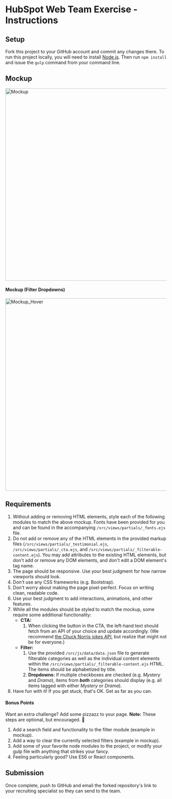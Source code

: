 # HubSpot Web Team Exercise - Instructions

## Setup
Fork this project to your GitHub account and commit any changes there. To run this project locally, you will need to install [Node.js](https://nodejs.org/en/download/). Then run `npm install` and issue the `gulp` command from your command line.

## Mockup
<img src="http://cdn2.hubspot.net/hubfs/53/web_team/web-team-test/web-team-exercise_1.png" alt="Mockup" width="600" />

#### Mockup (Filter Dropdowns)
<img src="http://cdn2.hubspot.net/hubfs/53/web_team/web-team-test/web-team-exercise_2.png" alt="Mockup_Hover" width="600" />

## Requirements
1. Without adding or removing HTML elements, style each of the following modules to match the above mockup. Fonts have been provided for you and can be found in the accompanying `/src/views/partials/_fonts.ejs` file.
2. Do not add or remove any of the HTML elements in the provided markup files (`/src/views/partials/_testimonial.ejs`, `/src/views/partials/_cta.ejs`, and `/src/views/partials/_filterable-content.ejs`). You may add attributes to the existing HTML elements, but don't add or remove any DOM elements, and don't edit a DOM element's tag name.
3. The page should be responsive. Use your best judgment for how narrow viewports should look.
4. Don't use any CSS frameworks (e.g. Bootstrap).
5. Don't worry about making the page pixel-perfect. Focus on writing clean, readable code.
6. Use your best judgment to add interactions, animations, and other features.
7. While all the modules should be styled to match the mockup, some require some additional functionality:
    - **CTA:**
        1. When clicking the button in the CTA, the left-hand text should fetch from an API of your choice and update accordingly. (We recommend [the Chuck Norris jokes API](http://www.icndb.com/api/), but realize that might not be for everyone.)
    - **Filter:**
        1. Use the provided `/src/js/data/data.json` file to generate filterable categories as well as the individual content elements within the `/src/views/partials/_filterable-content.ejs` HTML. The items should be alphabetized by title.
        2. **Dropdowns:** If multiple checkboxes are checked (e.g. _Mystery_ and _Drama_), items from **_both_** categories should display (e.g. all items tagged with either _Mystery_ or _Drama_).
8. Have fun with it! If you get stuck, that's OK. Get as far as you can.

#### Bonus Points
Want an extra challenge? Add some pizzazz to your page. **Note:** These steps are optional, but encouraged. :star2:

1. Add a search field and functionality to the filter module (example in mockup).
2. Add a way to clear the currently selected filters (example in mockup).
3. Add some of your favorite node modules to the project, or modify your gulp file with anything that strikes your fancy.
4. Feeling particularly good? Use ES6 or React components.

## Submission
Once complete, push to GitHub and email the forked repository's link to your recruiting specialist so they can send to the team.